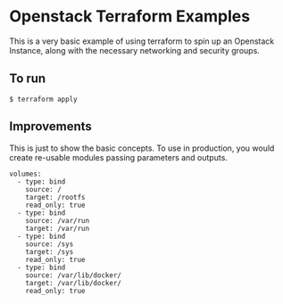# Openstack Terraform Examples

This is a very basic example of using terraform to spin up an Openstack Instance, along with the necessary networking and security groups.

## To run

```
$ terraform apply
```

## Improvements

This is just to show the basic concepts. To use in production, you would create re-usable modules passing parameters and outputs.

    volumes:
      - type: bind
        source: /
        target: /rootfs
        read_only: true
      - type: bind
        source: /var/run
        target: /var/run
      - type: bind
        source: /sys
        target: /sys
        read_only: true
      - type: bind
        source: /var/lib/docker/
        target: /var/lib/docker/
        read_only: true